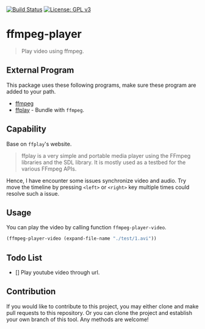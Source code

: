 [![Build Status](https://travis-ci.com/jcs090218/ffmpeg-player.svg?branch=master)](https://travis-ci.com/jcs090218/ffmpeg-player)
[![License: GPL v3](https://img.shields.io/badge/License-GPL%20v3-blue.svg)](https://www.gnu.org/licenses/gpl-3.0)


# ffmpeg-player
> Play video using ffmpeg.


## External Program

This package uses these following programs, make sure these program are added
to your path.

* [ffmpeg](https://www.ffmpeg.org/)
* [ffplay](https://www.ffmpeg.org/) - Bundle with `ffmpeg`.


## Capability

Base on `ffplay`'s website.

> ffplay is a very simple and portable media player using the FFmpeg libraries
and the SDL library. It is mostly used as a testbed for the various FFmpeg APIs.

Hence, I have encounter some issues synchronize video and audio. Try move the
timeline by pressing `<left>` or `<right>` key multiple times could resolve 
such a issue.


## Usage

You can play the video by calling function `ffmpeg-player-video`.

```el
(ffmpeg-player-video (expand-file-name "./test/1.avi"))
```


## Todo List

- [] Play youtube video through url.


## Contribution

If you would like to contribute to this project, you may either
clone and make pull requests to this repository. Or you can
clone the project and establish your own branch of this tool.
Any methods are welcome!
